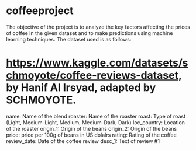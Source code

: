 # coffeeproject
The objective of the project is to analyze the key factors affecting the prices of coffee in the given dataset and to make predictions using machine learning techniques. The dataset used is as follows:

# https://www.kaggle.com/datasets/schmoyote/coffee-reviews-dataset, by Hanif Al Irsyad, adapted by SCHMOYOTE.

name: Name of the blend
roaster: Name of the roaster
roast: Type of roast (Light, Medium-Light, Medium, Medium-Dark, Dark)
loc_country: Location of the roaster
origin_1: Origin of the beans
origin_2: Origin of the beans
price: price per 100g of beans in US dolalrs
rating: Rating of the coffee
review_date: Date of the coffee review
desc_1: Text of review #1

